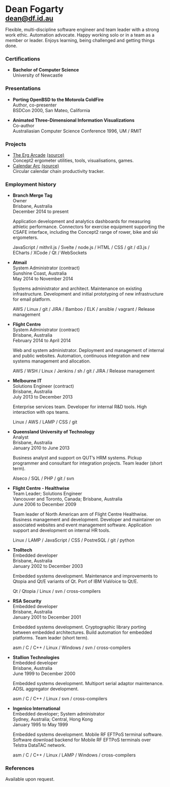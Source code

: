 <script context="module">
    export const prerender = true;
</script>

<h1>Dean Fogarty</h1>
<h2><a href="mailto:dean@df.id.au">dean@df.id.au</a></h2>

Flexible, multi-discipline software engineer and team leader with a strong work ethic. Automation advocate. Happy working solo or in a team as a member or leader. Enjoys learning, being challenged and getting things done.

### Certifications

* **Bachelor of Computer Science**  
  University of Newcastle

### Presentations

* **Porting OpenBSD to the Motorola ColdFire**  
  Author, co-presenter  
  BSDCon 2000, San Mateo, California  

* **Animated Three-Dimensional Information Visualizations**  
  Co-author  
  Australiasian Computer Science Conference 1996, UM / RMIT  

### Projects

* [The Erg Arcade](https://ergarcade.com)  [(source)](https://github.com/ergarcade)  
  Concept2 ergometer utilities, tools, visualisations, games.
* [Calendar Arc](https://angrytongan.github.io/calendararc) [(source)](https://github.com/angrytongan/calendararc)  
  Circular calendar chain productivity tracker.

### Employment history

* **Branch Merge Tag**  
  Owner  
  Brisbane, Australia  
  December 2014 to present

  Application development and analytics dashboards for measuring athletic performance. Connectors for exercise equipment supporting the CSAFE interface, including the Concept2 range of rower, bike and ski ergometers.

  JavaScript / mithril.js / Svelte / node.js / HTML / CSS / git / d3.js / ECharts / XCode / Qt / WebSockets

* **Atmail**  
  System Administrator (contract)  
  Sunshine Coast, Australia  
  May 2014 to November 2014

  Systems administrator and architect. Maintenance on existing infrastructure. Development and initial prototyping of new infrastructure for email platform.

  AWS / Linux / git / JIRA / Bamboo / ELK / ansible / vagrant / Release management

* **Flight Centre**  
  System Administrator (contract)  
  Brisbane, Australia  
  February 2014 to April 2014  

  Web and system administrator. Deployment and management of internal and public websites. Automation, continuous integration and new systems management and allocation.

  AWS / WSH / Linux / Jenkins / sh / git / JIRA / Release management

* **Melbourne IT**  
  Solutions Engineer (contract)  
  Brisbane, Australia  
  July 2013 to December 2013

  Enterprise services team. Developer for internal R&D tools. High interaction with ops teams.

  Linux / AWS / LAMP / CSS / git

* **Queensland University of Technology**  
  Analyst  
  Brisbane, Australia  
  January 2010 to June 2013

  Business analyst and support on QUT’s HRM systems. Pickup programmer and consultant for integration projects. Team leader (short term).

  Alseco / SQL / PHP / git / svn

* **Flight Centre - Healthwise**  
  Team Leader; Solutions Engineer  
  Vancouver and Toronto, Canada; Brisbane, Australia  
  June 2006 to December 2009

  Team leader of North American arm of Flight Centre Healthwise. Business management and development. Developer and maintainer on associated websites and event management software. Application support and development on internal HR tools.

  Linux / LAMP / JavaScript / CSS / PostreSQL / git / python

* **Trolltech**  
  Embedded developer  
  Brisbane, Australia  
  January 2002 to December 2003

  Embedded systems development. Maintenance and improvements to Qtopia and Qt/E variants of Qt. Port of IBM ViaVoice to Qt/E.

  Qt / Qtopia / Linux / svn / cross-compilers

* **RSA Security**  
  Embedded developer  
  Brisbane, Australia  
  January 2001 to December 2001

  Embedded systems development. Cryptographic library porting between embedded architectures. Build automation for embedded platforms. Team leader (short term).

  asm / C / C++ / Linux / Windows / svn / cross-compilers

* **Stallion Technologies**  
  Embedded developer  
  Brisbane, Australia  
  June 1999 to December 2000

  Embedded systems development. Multiport serial adaptor maintenance. ADSL aggregator development.

  asm / C / C++ / Linux / svn / cross-compilers

* **Ingenico International**  
  Embedded developer; System administrator  
  Sydney, Australia; Central, Hong Kong  
  January 1995 to May 1999

  Embedded systems development. Mobile RF EFTPoS terminal software. Software download backend for Mobile RF EFTPoS terminals over Telstra DataTAC network.

  asm / C / C++ / Linux / LAMP / Windows / cross-compilers

### References

Available upon request.

<style>
    h1, h2 {
        margin: 0;
    }
</style>
